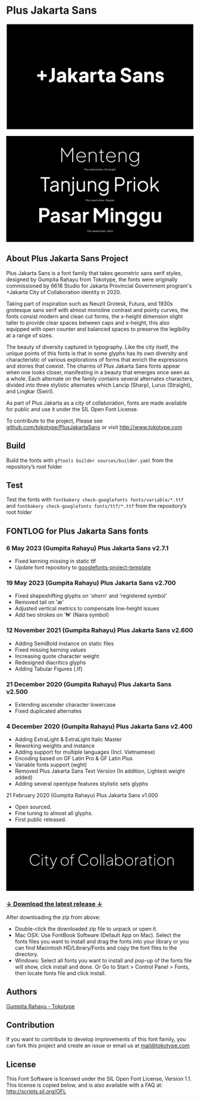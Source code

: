 # Plus Jakarta Sans

![/documentation/img/plusjakartasans.png](/documentation/img/plusjakartasans.png)

![/documentation/img/plusjakartasans-alt.gif](/documentation/img/plusjakartasans-alt.gif)

## About Plus Jakarta Sans Project

Plus Jakarta Sans is a font family that takes geometric sans serif styles, designed by Gumpita Rahayu from Tokotype, the fonts were originally commissioned by 6616 Studio for Jakarta Provincial Government program's +Jakarta City of Collaboration identity in 2020.

Taking part of inspiration such as Neuzit Grotesk, Futura, and 1930s grotesque sans serif with almost monoline contrast and pointy curves, the fonts consist modern and clean cut forms, the x-height dimension slight taller to provide clear spaces between caps and x-height, this also equipped with open counter and balanced spaces to preserve the legibility at a range of sizes.

The beauty of diversity captured in typography. Like the city itself, the unique points of this fonts is that in some glyphs has its own diversity and characteristic of various explorations of forms that enrich the expressions and stories that coexist. The charms of Plus Jakarta Sans fonts appear when one looks closer, manifesting in a beauty that emerges once seen as a whole. Each alternate on the family contains several alternates characters, divided into three stylistic alternates which Lancip (Sharp), Lurus (Straight), and Lingkar (Swirl).

As part of Plus Jakarta as a city of collaboration, fonts are made available for public and use it under the SIL Open Font License.

To contribute to the project, Please see <a href="https://github.com/tokotype/PlusJakartaSans">github.com/tokotype/PlusJakartaSans</a> or visit http://www.tokotype.com

## Build

Build the fonts with `gftools builder sources/builder.yaml` from the repository’s root folder

## Test

Test the fonts with `fontbakery check-googlefonts fonts/variable/*.ttf` and `fontbakery check-googlefonts fonts/ttf/*.ttf` from the repository’s root folder

## FONTLOG for Plus Jakarta Sans fonts


### 6 May 2023 (Gumpita Rahayu) Plus Jakarta Sans v2.7.1

- Fixed kerning missing in static ttf
- Update font repository to <a href="https://github.com/googlefonts/googlefonts-project-template">googlefonts-project-template</a>


### 19 May 2023 (Gumpita Rahayu) Plus Jakarta Sans v2.700

- Fixed shapeshifting glyphs on 'ohorn' and 'registered symbol'
- Removed tail on 'æ'
- Adjusted vertical metrics to compensate line-height issues
- Add  two strokes on '₦' (Naira symbol)

### 12 November 2021 (Gumpita Rahayu) Plus Jakarta Sans v2.600

- Adding SemiBold instance on static files
- Fixed missing kerning values
- Increasing quote character weight
- Redesigned diacritics glyphs
- Adding Tabular Figures (.tf)

### 21 December 2020 (Gumpita Rahayu) Plus Jakarta Sans v2.500

- Extending ascender character lowercase
- Fixed duplicated alternates


### **4 December 2020 (Gumpita Rahayu) Plus Jakarta Sans v2.400**

- Adding ExtraLight & ExtraLight Italic Master
- Reworking weights and instance
- Adding support for multiple languages (Incl. Vietnamese)
- Encoding based on GF Latin Pro & GF Latin Plus
- Variable fonts support (wght)
- Removed Plus Jakarta Sans Text Version (In addition, Lightest weight added)
- Adding several opentype features stylistic sets glyphs

21 February 2020 (Gumpita Rahayu) Plus Jakarta Sans v1.000

- Open sourced.
- Fine tuning to almost all glyphs.
- First public released.

![/documentation/img/plusjakartasans.gif](/documentation/img/plusjakartasans.gif)


### [↓ Download the latest release ↓](https://github.com/tokotype/plusjakartasans/releases/latest)

After downloading the zip from above:

- Double-click the downloaded zip file to unpack or open it.
- Mac OSX: Use FontBook Software (Default App on Mac). Select the fonts files you want to install and drag the fonts into your library or you can find Macintosh HD/Library/Fonts and copy the font files to the directory.
- Windows: Select all fonts you want to install and pop-up of the fonts file will show, click install and done. Or Go to Start > Control Panel > Fonts, then locate fonts file and click install.

## Authors
[Gumpita Rahayu - Tokotype](https://www.tokotype.com)

## Contribution

If you want to contribute to develop improvements of this font family, you can fork this project and create an issue or email us at mail@tokotype.com

## License
This Font Software is licensed under the SIL Open Font License, Version 1.1.
This license is copied below, and is also available with a FAQ at:
http://scripts.sil.org/OFL
